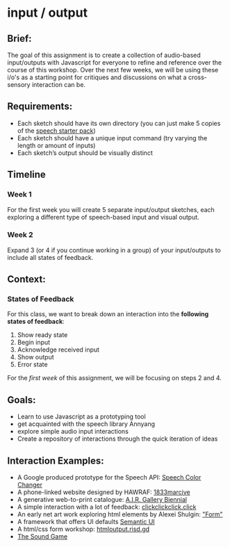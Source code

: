 # input / output

## Brief:
The goal of this assignment is to create a collection of audio-based input/outputs with Javascript for everyone to refine and reference over the course of this workshop. Over the next few weeks, we will be using these i/o's as a starting point for critiques and discussions on what a cross-sensory interaction can be.


## Requirements:
- Each sketch should have its own directory (you can just make 5 copies of the [speech starter pack]())
- Each sketch should have a unique input command (try varying the length or amount of inputs)
- Each sketch&rsquo;s output should be visually distinct

## Timeline

### Week 1
For the first week you will create 5 separate input/output sketches, each exploring a different type of speech-based input and visual output.

### Week 2
Expand 3 (or 4 if you continue working in a group) of your input/outputs to include all states of feedback.


## Context:
### States of Feedback
For this class, we want to break down an interaction into the **following states of feedback**:

1. Show ready state
2. Begin input
3. Acknowledge received input
4. Show output
5. Error state

For the _first week_ of this assignment, we will be focusing on steps 2 and 4.


## Goals:
- Learn to use Javascript as a prototyping tool
- get acquainted with the speech library Annyang
- explore simple audio input interactions
- Create a repository of interactions through the quick iteration of ideas


## Interaction Examples:
- A Google produced prototype for the Speech API: [Speech Color Changer](https://mdn.github.io/web-speech-api/speech-color-changer/)
- A phone-linked website designed by HAWRAF: [1833marcive](http://1833marcive.com/)
- A generative web-to-print catalogue: [A.I.R. Gallery Biennial](https://letstrylisteningagain.org/)
- A simple interaction with a lot of feedback: [clickclickclick.click](https://clickclickclick.click/)
- An early net art work exploring html elements by Alexei Shulgin: ["Form"](http://variants.artbase.rhizome.org/Q1249/)
- A framework that offers UI defaults [Semantic UI](https://semantic-ui.com/)
- A html/css form workshop: [htmloutput.risd.gd](http://htmloutput.risd.gd)
- [The Sound Game](http://tamarashopsin.com/soundgame/)

